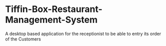 # Tiffin-Box-Restaurant-Management-System
A desktop based application for the receptionist to be able to entry its order of the Customers
